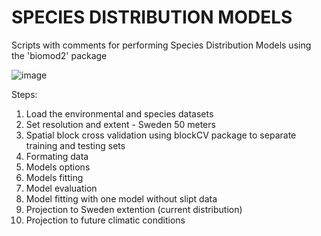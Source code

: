 # SPECIES DISTRIBUTION MODELS

Scripts with comments for performing Species Distribution Models using the 'biomod2' package 


![image](https://user-images.githubusercontent.com/27304881/169809725-a89a1887-3029-4320-aa99-623091f716f5.png)


Steps:
1. Load the environmental and species datasets
2. Set resolution and extent - Sweden 50 meters
3. Spatial block cross validation using blockCV package to separate training and testing sets
4. Formating data
6. Models options
7. Models fitting
8. Model evaluation
9. Model fitting with one model without slipt data
10. Projection to Sweden extention (current distribution)
11. Projection to future climatic conditions 


